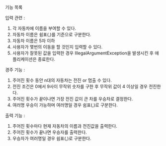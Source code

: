 기능 목록

입력 관련 :

1. 각 자동차에 이름을 부여할 수 있다.
2. 자동차 이름은 쉼표(,)를 기준으로 구분한다.
3. 자동차 이름은 5자 이하
4. 사용자가 몇번의 이동을 할 것인지 입력할 수 있다.
5. 사용자가 잘못된 값을 입력한 경우 IllegalArgumentException을 발생시킨 후 애플리케이션은 종료한다.

경주 기능 :
1. 주어진 횟수 동안 n대의 자동차는 전진 or 멈출 수 있다.
2. 전진 조건은 0에서 9사이 무작위 숫자를 구한 후 무작위 값이 4 이상일 경우 전진한다.
3. 주어진 횟수가 끝이나면 가장 전진 값이 큰 차를 우승차로 결정한다.
4. 여러명 우승이 가능하며 여러명일 경우 쉼표(,)로 구분한다.

출력 기능 :
1. 주어진 횟수마다 현재 자동차의 이름과 전진값을 출력한다.
2. 주어진 횟수가 끝나면 우승자를 출력한다. 
3. 우승자가 여러명일 경우 쉼표(,)로 구분한다.